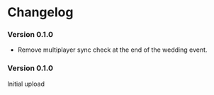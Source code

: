 ﻿Changelog
===============
### Version 0.1.0
* Remove multiplayer sync check at the end of the wedding event.

### Version 0.1.0

Initial upload